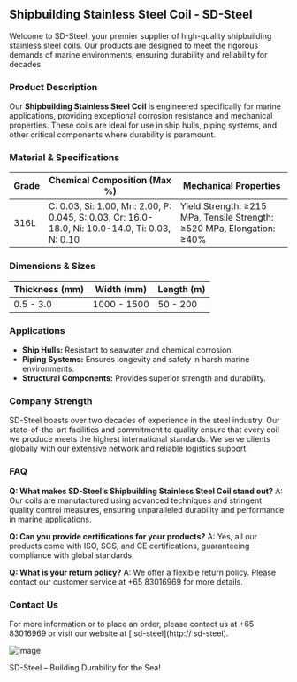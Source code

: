 ## Shipbuilding Stainless Steel Coil - SD-Steel

Welcome to SD-Steel, your premier supplier of high-quality shipbuilding stainless steel coils. Our products are designed to meet the rigorous demands of marine environments, ensuring durability and reliability for decades.

### Product Description

Our **Shipbuilding Stainless Steel Coil** is engineered specifically for marine applications, providing exceptional corrosion resistance and mechanical properties. These coils are ideal for use in ship hulls, piping systems, and other critical components where durability is paramount.

### Material & Specifications

| Grade | Chemical Composition (Max %) | Mechanical Properties |
|-------|------------------------------|------------------------|
| 316L  | C: 0.03, Si: 1.00, Mn: 2.00, P: 0.045, S: 0.03, Cr: 16.0-18.0, Ni: 10.0-14.0, Ti: 0.03, N: 0.10 | Yield Strength: ≥215 MPa, Tensile Strength: ≥520 MPa, Elongation: ≥40% |

### Dimensions & Sizes

| Thickness (mm) | Width (mm) | Length (m) |
|----------------|------------|------------|
| 0.5 - 3.0      | 1000 - 1500| 50 - 200   |

### Applications

- **Ship Hulls:** Resistant to seawater and chemical corrosion.
- **Piping Systems:** Ensures longevity and safety in harsh marine environments.
- **Structural Components:** Provides superior strength and durability.

### Company Strength

SD-Steel boasts over two decades of experience in the steel industry. Our state-of-the-art facilities and commitment to quality ensure that every coil we produce meets the highest international standards. We serve clients globally with our extensive network and reliable logistics support.

### FAQ

**Q: What makes SD-Steel’s Shipbuilding Stainless Steel Coil stand out?**
A: Our coils are manufactured using advanced techniques and stringent quality control measures, ensuring unparalleled durability and performance in marine applications.

**Q: Can you provide certifications for your products?**
A: Yes, all our products come with ISO, SGS, and CE certifications, guaranteeing compliance with global standards.

**Q: What is your return policy?**
A: We offer a flexible return policy. Please contact our customer service at +65 83016969 for more details.

### Contact Us

For more information or to place an order, please contact us at +65 83016969 or visit our website at [ sd-steel](http:// sd-steel).

![Image](https://github.com/user-attachments/assets/2567258e-e124-4816-932d-1809bd27ef0b)

SD-Steel – Building Durability for the Sea!